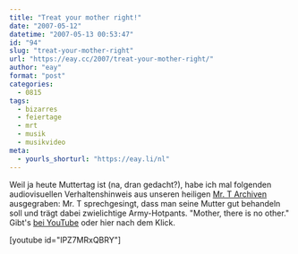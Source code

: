 ```yaml
---
title: "Treat your mother right!"
date: "2007-05-12"
datetime: "2007-05-13 00:53:47"
id: "94"
slug: "treat-your-mother-right"
url: "https://eay.cc/2007/treat-your-mother-right/"
author: "eay"
format: "post"
categories:
  - 0815
tags:
  - bizarres
  - feiertage
  - mrt
  - musik
  - musikvideo
meta:
  - yourls_shorturl: "https://eay.li/nl"
---
```


Weil ja heute Muttertag ist (na, dran gedacht?), habe ich mal folgenden audiovisuellen Verhaltenshinweis aus unseren heiligen [Mr. T Archiven](http://www.google.com/search?q=site:eayz.net&q=%22mr.+t%22) ausgegraben: Mr. T sprechgesingt, dass man seine Mutter gut behandeln soll und trägt dabei zwielichtige Army-Hotpants. "Mother, there is no other." Gibt's [bei YouTube](http://www.youtube.com/watch?v=IPZ7MRxQBRY) oder hier nach dem Klick.

\[youtube id="IPZ7MRxQBRY"\]
